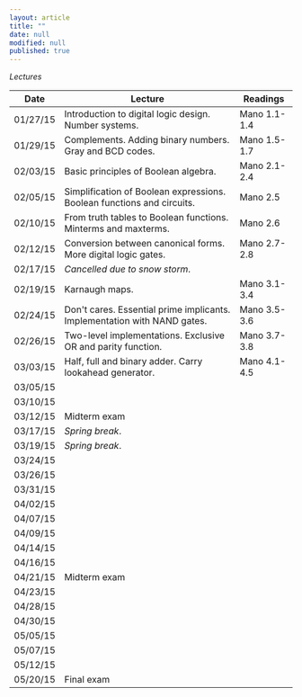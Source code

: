 ```yaml
---
layout: article
title: ""
date: null
modified: null
published: true
---
```


*Lectures*

Date | Lecture | Readings
--------- |---------- | --------- 
01/27/15 | Introduction to digital logic design. Number systems. | Mano 1.1-1.4
01/29/15 | Complements. Adding binary numbers. Gray and BCD codes. | Mano 1.5-1.7
02/03/15 | Basic principles of Boolean algebra. | Mano 2.1-2.4
02/05/15 | Simplification of Boolean expressions. Boolean functions and circuits. | Mano 2.5
02/10/15 | From truth tables to Boolean functions. Minterms and maxterms. | Mano 2.6
02/12/15 | Conversion between canonical forms. More digital logic gates.| Mano 2.7-2.8
02/17/15 | *Cancelled due to snow storm*.|
02/19/15 | Karnaugh maps.| Mano 3.1-3.4
02/24/15 | Don't cares. Essential prime implicants. Implementation with NAND gates.| Mano 3.5-3.6
02/26/15 | Two-level implementations. Exclusive OR and parity function. | Mano 3.7-3.8
03/03/15 | Half, full and binary adder. Carry lookahead generator.| Mano 4.1-4.5
03/05/15 ||
03/10/15 ||
03/12/15 | Midterm exam
03/17/15 |  *Spring break*.| 
03/19/15 |  *Spring break*.|
03/24/15 |  | 
03/26/15 |  |
03/31/15 |  | 
04/02/15 ||
04/07/15 ||
04/09/15 ||
04/14/15 ||
04/16/15 | |
04/21/15 | Midterm exam |
04/23/15 ||
04/28/15 ||
04/30/15 ||
05/05/15 ||
05/07/15 ||
05/12/15 ||
05/20/15 |Final exam|


